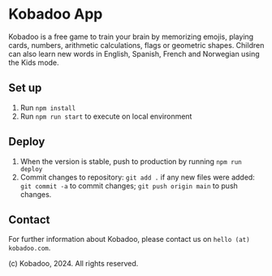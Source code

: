 # Kobadoo App

Kobadoo is a free game to train your brain by memorizing emojis, playing cards, numbers, arithmetic calculations, flags or geometric shapes. Children can also learn new words in English, Spanish, French and Norwegian using the Kids mode.

## Set up
1. Run `npm install`
2. Run `npm run start` to execute on local environment

## Deploy
1. When the version is stable, push to production by running `npm run deploy`
2. Commit changes to repository: `git add .` if any new files were added: `git commit -a` to commit changes; `git push origin main` to push changes.

## Contact
For further information about Kobadoo, please contact us on `hello (at) kobadoo.com`.

(c) Kobadoo, 2024. All rights reserved.